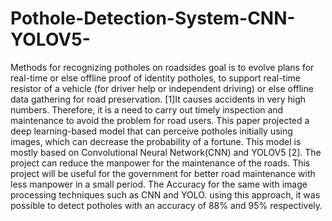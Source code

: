 # Pothole-Detection-System-CNN-YOLOV5-
Methods for recognizing potholes on roadsides goal is to evolve plans for real-time or else offline proof of identity potholes, to support real-time resistor of a vehicle (for driver help or independent driving) or else offline data gathering for road preservation. [1]It causes accidents in very high numbers. Therefore, it is a need to carry out timely inspection and maintenance to avoid the problem for road users. This paper projected a deep learning-based model that can perceive potholes initially using images, which can decrease the probability of a fortune. This model is mostly based on Convolutional Neural Network(CNN) and YOLOV5 [2]. The project can reduce the manpower for the maintenance of the roads. This project will be useful for the government for better road maintenance with less manpower in a small period. The Accuracy for the same with image processing techniques such as CNN and YOLO. using this approach, it was possible to detect potholes with an accuracy of 88% and 95% respectively.
